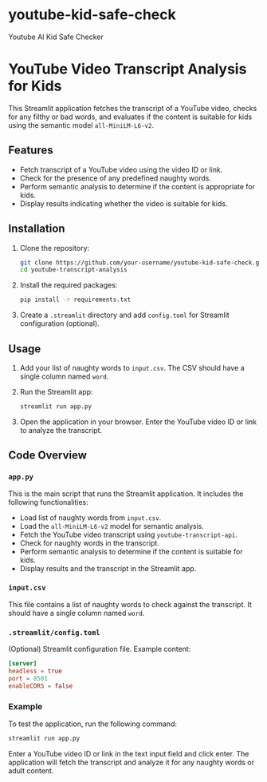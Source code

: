 # youtube-kid-safe-check
Youtube AI Kid Safe Checker

# YouTube Video Transcript Analysis for Kids

This Streamlit application fetches the transcript of a YouTube video, checks for any filthy or bad words, and evaluates if the content is suitable for kids using the semantic model `all-MiniLM-L6-v2`.

## Features

- Fetch transcript of a YouTube video using the video ID or link.
- Check for the presence of any predefined naughty words.
- Perform semantic analysis to determine if the content is appropriate for kids.
- Display results indicating whether the video is suitable for kids.

## Installation

1. Clone the repository:
    ```bash
    git clone https://github.com/your-username/youtube-kid-safe-check.git
    cd youtube-transcript-analysis
    ```

2. Install the required packages:
    ```bash
    pip install -r requirements.txt
    ```

3. Create a `.streamlit` directory and add `config.toml` for Streamlit configuration (optional).

## Usage

1. Add your list of naughty words to `input.csv`. The CSV should have a single column named `word`.

2. Run the Streamlit app:
    ```bash
    streamlit run app.py
    ```

3. Open the application in your browser. Enter the YouTube video ID or link to analyze the transcript.

## Code Overview

### `app.py`

This is the main script that runs the Streamlit application. It includes the following functionalities:

- Load list of naughty words from `input.csv`.
- Load the `all-MiniLM-L6-v2` model for semantic analysis.
- Fetch the YouTube video transcript using `youtube-transcript-api`.
- Check for naughty words in the transcript.
- Perform semantic analysis to determine if the content is suitable for kids.
- Display results and the transcript in the Streamlit app.

### `input.csv`

This file contains a list of naughty words to check against the transcript. It should have a single column named `word`.

### `.streamlit/config.toml`

(Optional) Streamlit configuration file. Example content:
```toml
[server]
headless = true
port = 8501
enableCORS = false
```
### Example
To test the application, run the following command:

```bash
streamlit run app.py
```

Enter a YouTube video ID or link in the text input field and click enter. The application will fetch the transcript and analyze it for any naughty words or adult content.

